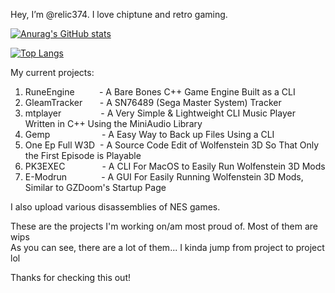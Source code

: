 Hey, I’m @relic374. I love chiptune and retro gaming. 

[![Anurag's GitHub stats](https://github-readme-stats.vercel.app/api?username=relic374&theme=cobalt)](https://github.com/anuraghazra/github-readme-stats)

[![Top Langs](https://github-readme-stats.vercel.app/api/top-langs/?username=relic374&hide=javascript&hide=assembly,html&layout=compact&theme=synthwave)](https://github.com/anuraghazra/github-readme-stats)

My current projects:<br>
1.  RuneEngine          - A Bare Bones C++ Game Engine Built as a CLI
3.  GleamTracker       - A SN76489 (Sega Master System) Tracker 
5.  mtplayer                - A Very Simple & Lightweight CLI Music Player Written in C++ Using the MiniAudio Library
7.  Gemp                     - A Easy Way to Back up Files Using a CLI
8.  One Ep Full W3D  - A Source Code Edit of Wolfenstein 3D So That Only the First Episode is Playable
9.  PK3EXEC               - A CLI For MacOS to Easily Run Wolfenstein 3D Mods
10. E-Modrun              - A GUI For Easily Running Wolfenstein 3D Mods, Similar to GZDoom's Startup Page<br>

I also upload various disassemblies of NES games.<br>

These are the projects I'm working on/am most proud of. Most of them are wips<br>
As you can see, there are a lot of them... I kinda jump from project to project lol<br>

Thanks for checking this out!
